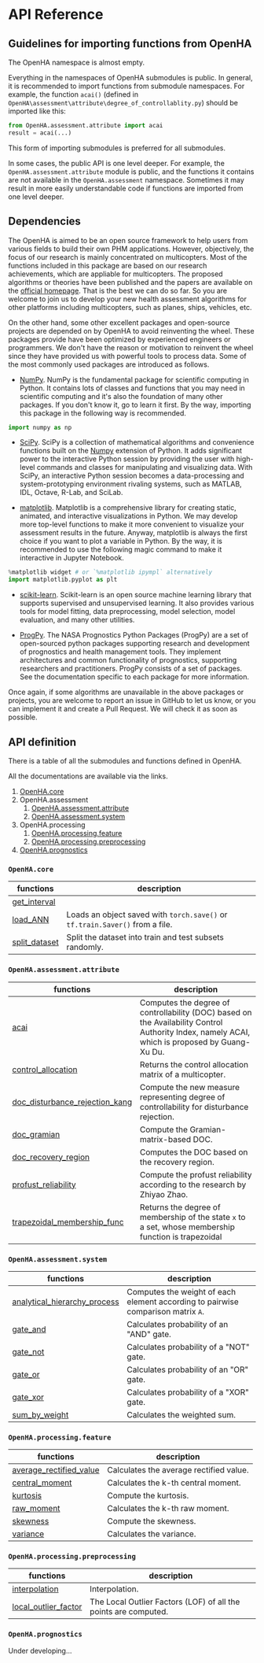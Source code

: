 # API Reference

## Guidelines for importing functions from OpenHA

The OpenHA namespace is almost empty.

Everything in the namespaces of OpenHA submodules is public. In general, it is recommended to import functions from submodule namespaces. For example, the function `acai()` (defined in `OpenHA\assessment\attribute\degree_of_controllablity.py`) should be imported like this:

```python
from OpenHA.assessment.attribute import acai
result = acai(...)
```

This form of importing submodules is preferred for all submodules.

In some cases, the public API is one level deeper. For example, the `OpenHA.assessment.attribute` module is public, and the functions it contains are not available in the `OpenHA.assessment` namespace. Sometimes it may result in more easily understandable code if functions are imported from one level deeper.

## Dependencies

The OpenHA is aimed to be an open source framework to help users from various fields to build their own PHM applications.
However, objectively, the focus of our research is mainly concentrated on multicopters.
Most of the functions included in this package are based on our research achievements, which are appliable for multicopters.
The proposed algorithms or theories have been published and the papers are available on the [official homepage](http://rfly.buaa.edu.cn/index.html#/publications).
That is the best we can do so far.
So you are welcome to join us to develop your new health assessment algorithms for other platforms including multicopters, such as planes, ships, vehicles, etc.

On the other hand, some other excellent packages and open-source projects are depended on by OpenHA to avoid reinventing the wheel.
These packages provide have been optimized by experienced engineers or programmers.
We don't have the reason or motivation to reinvent the wheel since they have provided us with powerful tools to process data.
Some of the most commonly used packages are introduced as follows.

- [NumPy](https://numpy.org/). NumPy is the fundamental package for scientific computing in Python. It contains lots of classes and functions that you may need in scientific computing and it's also the foundation of many other packages. If you don't know it, go to learn it first.
By the way, importing this package in the following way is recommended.

```python
import numpy as np
```

- [SciPy](https://scipy.org/). SciPy is a collection of mathematical algorithms and convenience functions built on the [Numpy](https://numpy.org/) extension of Python. It adds significant power to the interactive Python session by providing the user with high-level commands and classes for manipulating and visualizing data. With SciPy, an interactive Python session becomes a data-processing and system-prototyping environment rivaling systems, such as MATLAB, IDL, Octave, R-Lab, and SciLab.

- [matplotlib](https://matplotlib.org/). Matplotlib is a comprehensive library for creating static, animated, and interactive visualizations in Python. We may develop more top-level functions to make it more convenient to visualize your assessment results in the future.
Anyway, matplotlib is always the first choice if you want to plot a variable in Python.
By the way, it is recommended to use the following magic command to make it interactive in Jupyter Notebook.

```python
%matplotlib widget # or `%matplotlib ipympl` alternatively
import matplotlib.pyplot as plt
```

- [scikit-learn](https://scikit-learn.org/stable/index.html). Scikit-learn is an open source machine learning library that supports supervised and unsupervised learning. It also provides various tools for model fitting, data preprocessing, model selection, model evaluation, and many other utilities.

- [ProgPy](https://nasa.github.io/progpy/index.html). The NASA Prognostics Python Packages (ProgPy) are a set of open-sourced python packages supporting research and development of prognostics and health management tools. They implement architectures and common functionality of prognostics, supporting researchers and practitioners.
ProgPy consists of a set of packages. See the documentation specific to each package for more information.

Once again, if some algorithms are unavailable in the above packages or projects, you are welcome to report an issue in GitHub to let us know, or you can implement it and create a Pull Request.
We will check it as soon as possible.

## API definition

There is a table of all the submodules and functions defined in OpenHA.

All the documentations are available via the links.

1. [OpenHA.core](#openhacore)
1. OpenHA.assessment
   1. [OpenHA.assessment.attribute](#openhaassessmentattribute)
   1. [OpenHA.assessment.system](#openhaassessmentsystem)
1. OpenHA.processing
   1. [OpenHA.processing.feature](#openhaprocessingfeature)
   1. [OpenHA.processing.preprocessing](#openhaprocessingpreprocessing)
1. [OpenHA.prognostics](#openhaprognostics)

### `OpenHA.core`

| functions                             | description                                                                  |
| ------------------------------------- | ---------------------------------------------------------------------------- |
| [get_interval](./get_interval.html)   |                                                                              |
| [load_ANN](./load_ANN.html)           | Loads an object saved with `torch.save()` or `tf.train.Saver()` from a file. |
| [split_dataset](./split_dataset.html) | Split the dataset into train and test subsets randomly.                      |

### `OpenHA.assessment.attribute`

| functions                                                               | description                                                                                                                                    |
| ----------------------------------------------------------------------- | ---------------------------------------------------------------------------------------------------------------------------------------------- |
| [acai](./acai.html)                                                     | Computes the degree of controllability (DOC) based on the Availability Control Authority Index, namely ACAI, which is proposed by Guang-Xu Du. |
| [control_allocation](./control_allocation.html)                         | Returns the control allocation matrix of a multicopter.                                                                                        |
| [doc_disturbance_rejection_kang](./doc_disturbance_rejection_kang.html) | Compute the new measure representing degree of controllability for disturbance rejection.                                                      |
| [doc_gramian](./doc_gramian.html)                                       | Compute the Gramian-matrix-based DOC.                                                                                                          |
| [doc_recovery_region](./doc_recovery_region.html)                       | Computes the DOC based on the recovery region.                                                                                                 |
| [profust_reliability](./profust_reliability.html)                       | Compute the profust reliability according to the research by Zhiyao Zhao.                                                                      |
| [trapezoidal_membership_func](./trapezoidal_membership_func.html)       | Returns the degree of membership of the state `x` to a set, whose membership function is trapezoidal                                           |

### `OpenHA.assessment.system`

| functions                                                           | description                                                                      |
| ------------------------------------------------------------------- | -------------------------------------------------------------------------------- |
| [analytical_hierarchy_process](./analytical_hierarchy_process.html) | Computes the weight of each element according to pairwise comparison matrix `A`. |
| [gate_and](./gate_and.html)                                         | Calculates probability of an "AND" gate.                                         |
| [gate_not](./gate_not.html)                                         | Calculates probability of a "NOT" gate.                                          |
| [gate_or](./gate_or.html)                                           | Calculates probability of an "OR" gate.                                          |
| [gate_xor](./gate_xor.html)                                         | Calculates probability of a "XOR" gate.                                          |
| [sum_by_weight](./sum_by_weight.html)                               | Calculates the weighted sum.                                                     |

### `OpenHA.processing.feature`

| functions                                                 | description                             |
| --------------------------------------------------------- | --------------------------------------- |
| [average_rectified_value](./average_rectified_value.html) | Calculates the average rectified value. |
| [central_moment](./central_moment.html)                   | Calculates the k-th central moment.     |
| [kurtosis](./kurtosis.html)                               | Compute the kurtosis.                   |
| [raw_moment](./raw_moment.html)                           | Calculates the k-th raw moment.         |
| [skewness](./skewness.html)                               | Compute the skewness.                   |
| [variance](./variance.html)                               | Calculates the variance.                |

### `OpenHA.processing.preprocessing`

| functions                                           | description                                                     |
| --------------------------------------------------- | --------------------------------------------------------------- |
| [interpolation](./interpolation.html)               | Interpolation.                                                  |
| [local_outlier_factor](./local_outlier_factor.html) | The Local Outlier Factors (LOF) of all the points are computed. |

### `OpenHA.prognostics`

Under developing...
